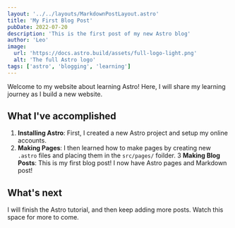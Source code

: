 ```yaml
---
layout: '../../layouts/MarkdownPostLayout.astro'
title: 'My First Blog Post'
pubDate: 2022-07-20
description: 'This is the first post of my new Astro blog'
author: 'Leo'
image: 
  url: 'https://docs.astro.build/assets/full-logo-light.png'
  alt: 'The full Astro logo'
tags: ['astro', 'blogging', 'learning']
---
```


Welcome to my website about learning Astro! Here, I will share my learning journey as I build a new website.

## What I've accomplished

1. **Installing Astro**: First, I created a new Astro project and setup my online accounts.
2. **Making Pages**: I then learned how to make pages by creating new `.astro` files and placing them in the `src/pages/` foilder.
3 **Making Blog Posts**: This is my first blog post! I now have Astro pages and Markdown post!

## What's next
I will finish the Astro tutorial, and then keep adding more posts. Watch this space for more to come.
